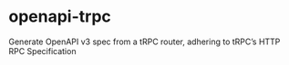 # openapi-trpc
Generate OpenAPI v3 spec from a tRPC router, adhering to tRPC’s HTTP RPC Specification
